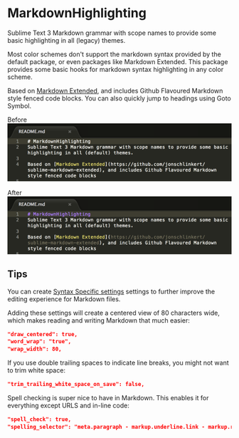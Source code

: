 # MarkdownHighlighting
Sublime Text 3 Markdown grammar with scope names to provide some basic highlighting in all (legacy) themes.

Most color schemes don't support the markdown syntax provided by the default package, or even packages like Markdown Extended. This package provides some basic hooks for markdown syntax highlighting in any color scheme.

Based on [Markdown Extended](https://github.com/jonschlinkert/sublime-markdown-extended), and includes Github Flavoured Markdown style fenced code blocks. You can also quickly jump to headings using Goto Symbol.

Before  
![](https://raw.githubusercontent.com/braver/Markdown-Highlighting/master/before.png)

After  
![](https://raw.githubusercontent.com/braver/Markdown-Highlighting/master/after.png)


## Tips

You can create [Syntax Specific settings](https://www.sublimetext.com/docs/3/settings.html) settings to further improve the editing experience for Markdown files. 

Adding these settings will create a centered view of 80 characters wide, which makes reading and writing Markdown that much easier:

```json
"draw_centered": true,
"word_wrap": "true",
"wrap_width": 80,
```

If you use double trailing spaces to indicate line breaks, you might not want to trim white space:

```json
"trim_trailing_white_space_on_save": false,
```

Spell checking is super nice to have in Markdown. This enables it for everything except URLS and in-line code:

```json
"spell_check": true,
"spelling_selector": "meta.paragraph - markup.underline.link - markup.raw, markup.quote - markup.underline.link.markdown - markup.raw"
```
